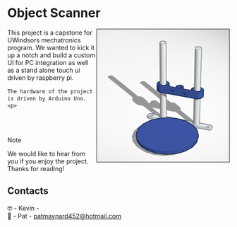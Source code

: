 # Object Scanner

<img 
  src="/Assets/assets/model.png"
  alt="Basic Model"
  align="right"
  height="300"
  width="300"
  border="1px solid black"
  borderRadius="50"
/>

<p>This project is a capstone for UWindsors mechatronics program. We wanted to kick it up a notch and build a custom UI for PC integration as well as a stand alone touch ui driven by raspberry pi. 

    The hardware of the project is driven by Arduino Uno. <p>
<br/>
<br/>

> [!NOTE]
We would like to hear from you if you enjoy the project. Thanks for reading!

## Contacts
🤓 - Kevin -  <br/>
🤬 - Pat - patmaynard452@hotmail.com